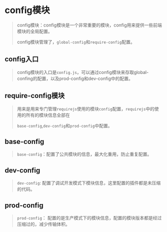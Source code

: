 # config模块

> config模块：config模块是一个非常重要的模块，config用来提供一些前端模块的全局配置。
>
> config模块管理了，`global-config`和`require-config`配置。



## config入口

> config模块的入口是`config.js`，可以通过config模块来存取global-confing的配置，以及prod-config和dev-config中的配置。



## require-config模块

> 用来是用来专门管理`requirejs`使用的模块`config`配置，`requirejs`中的使用的所有的模块信息全部在
>
> `base-config`,`dev-config`和`prod-config`中配置。



## base-config

> `base-config`：配置了公共模块的信息，最大化重用，防止重复配置。



## dev-config

> `dev-config`: 配置了调试开发模式下模块信息，这里配置的插件都是未压缩的代码。



## prod-config

> `prod-config`： 配置的是生产模式下的模块信息，配置的模块版本都是经过压缩过的，减少传输体积。